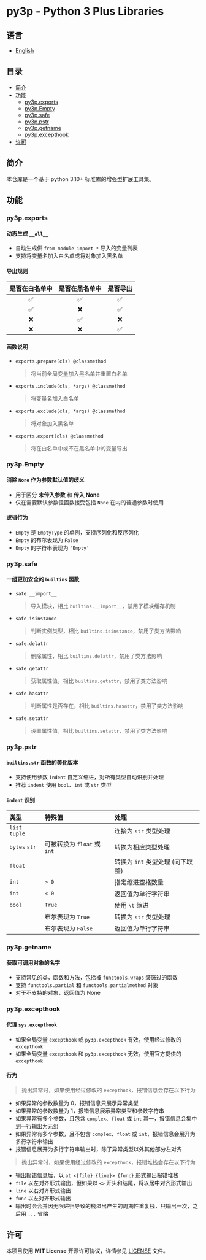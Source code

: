 # py3p - Python 3 Plus Libraries
## 语言
- [English](README.md)
## 目录
- [简介](#简介)
- [功能](#功能)
    - [py3p.exports](#py3pexports)
    - [py3p.Empty](#py3pempty)
    - [py3p.safe](#py3psafe)
    - [py3p.pstr](#py3ppstr)
    - [py3p.getname](#py3pgetname)
    - [py3p.excepthook](#py3pexcepthook)
- [许可](#许可)
## 简介
本仓库是一个基于 python 3.10+ 标准库的增强型扩展工具集。
## 功能
### **py3p.exports**
#### 动态生成 `__all__`
- 自动生成供 `from module import *` 导入的变量列表
- 支持将变量名加入白名单或将对象加入黑名单
#### 导出规则
| 是否在白名单中 | 是否在黑名单中 | 是否导出 |
|:---:|:---:|:---:|
| ✅ | ✅ | ✅ |
| ✅ | ❌ | ✅ |
| ❌ | ✅ | ❌ |
| ❌ | ❌ | ✅ |
#### 函数说明
- `exports.prepare(cls) @classmethod`
    > 将当前全局变量加入黑名单并重置白名单
- `exports.include(cls, *args) @classmethod`
    > 将变量名加入白名单
- `exports.exclude(cls, *args) @classmethod`
    > 将对象加入黑名单
- `exports.export(cls) @classmethod`
    > 将在白名单中或不在黑名单中的变量导出
### **py3p.Empty**
#### 消除 `None` 作为参数默认值的歧义
- 用于区分 **未传入参数** 和 **传入 None**
- 仅在需要默认参数但函数接受包括 `None` 在内的普通参数时使用
#### 逻辑行为
- `Empty` 是 `EmptyType` 的单例，支持序列化和反序列化
- `Empty` 的布尔表现为 `False`
- `Empty` 的字符串表现为 `'Empty'`
### **py3p.safe**
#### 一组更加安全的 `builtins` 函数
- `safe.__import__`
    > 导入模块，相比 `builtins.__import__`，禁用了模块缓存机制
- `safe.isinstance`
    > 判断实例类型，相比 `builtins.isinstance`，禁用了类方法影响
- `safe.delattr`
    > 删除属性，相比 `builtins.delattr`，禁用了类方法影响
- `safe.getattr`
    > 获取属性值，相比 `builtins.getattr`，禁用了类方法影响
- `safe.hasattr`
    > 判断属性是否存在，相比 `builtins.hasattr`，禁用了类方法影响
- `safe.setattr`
    > 设置属性值，相比 `builtins.setattr`，禁用了类方法影响
### **py3p.pstr**
#### `builtins.str` 函数的美化版本
- 支持使用参数 `indent` 自定义缩进，对所有类型自动识别并处理
- 推荐 `indent` 使用 `bool`、`int` 或 `str` 类型
#### `indent` 识别
| 类型 | 特殊值 | 处理 |
|:---|:---|:---|
| `list` `tuple` | | 连接为 `str` 类型处理 |
| `bytes` `str` | 可被转换为 `float` 或 `int` | 转换为相应类型处理 |
| `float` | | 转换为 `int` 类型处理 (向下取整) |
| `int` | `> 0` | 指定缩进空格数量 |
| `int` | `< 0` | 返回值为单行字符串 |
| `bool` | `True` | 使用 `\t` 缩进 |
| | 布尔表现为 `True` | 转换为 `str` 类型处理 |
| | 布尔表现为 `False` | 返回值为单行字符串 |
### **py3p.getname**
#### 获取可调用对象的名字
- 支持常见的类，函数和方法，包括被 `functools.wraps` 装饰过的函数
- 支持 `functools.partial` 和 `functools.partialmethod` 对象
- 对于不支持的对象，返回值为 None
### **py3p.excepthook**
#### 代理 `sys.excepthook`
- 如果全局变量 `excepthook` 或 `py3p.excepthook` 有效，使用经过修改的 `excepthook`
- 如果全局变量 `excepthook` 和 `py3p.excepthook` 无效，使用官方提供的 `excepthook`
#### 行为
> 抛出异常时，如果使用经过修改的 `excepthook`，报错信息会存在以下行为
- 如果异常的参数数量为 0，报错信息只展示异常类型
- 如果异常的参数数量为 1，报错信息展示异常类型和参数字符串
- 如果异常有多个参数，且包含 `complex`、`float` 或 `int` 其一，报错信息会集中到一行输出为元组
- 如果异常有多个参数，且不包含 `complex`、`float` 或 `int`，报错信息会展开为多行字符串输出
- 报错信息展开为多行字符串输出时，除了异常类型以外其他部分左对齐
> 抛出异常时，如果使用经过修改的 `excepthook`，报错堆栈会存在以下行为
- 输出报错信息后，以 `at <{file}:{line}> {func}` 形式输出报错堆栈
- `file` 以左对齐形式输出，但如果以 `<>` 开头和结尾，将以居中对齐形式输出
- `line` 以右对齐形式输出
- `func` 以左对齐形式输出
- 输出时会合并因无限递归导致的栈溢出产生的周期性重复栈，只输出一次，之后用 `...` 省略
## 许可
本项目使用 **MIT License** 开源许可协议，详情参见 [LICENSE](LICENSE) 文件。
